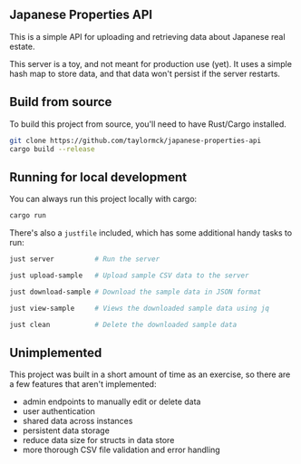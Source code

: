 ## Japanese Properties API

This is a simple API for uploading and retrieving data about Japanese real estate.

This server is a toy, and not meant for production use (yet).
It uses a simple hash map to store data, and that data won't persist if the server restarts.

## Build from source

To build this project from source, you'll need to have Rust/Cargo installed.

```sh
git clone https://github.com/taylormck/japanese-properties-api
cargo build --release
```

## Running for local development

You can always run this project locally with cargo:

```sh
cargo run
```

There's also a `justfile` included, which has some additional handy tasks to run:

```sh
just server          # Run the server

just upload-sample   # Upload sample CSV data to the server

just download-sample # Download the sample data in JSON format

just view-sample     # Views the downloaded sample data using jq

just clean           # Delete the downloaded sample data
```

## Unimplemented

This project was built in a short amount of time as an exercise,
so there are a few features that aren't implemented:

- admin endpoints to manually edit or delete data
- user authentication
- shared data across instances
- persistent data storage
- reduce data size for structs in data store
- more thorough CSV file validation and error handling

